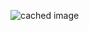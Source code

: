 ![cached image](https://www.plantuml.com/plantuml/proxy?cache=no&src=https://raw.githubusercontent.com/Sphereon-Opensource/did-auth-siop/develop/docs/auth-flow-diagram.txt)
